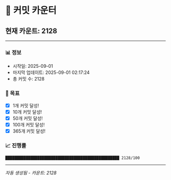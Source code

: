 # 🔢 커밋 카운터

## 현재 카운트: 2128

---

### 📊 정보
- 시작일: 2025-09-01
- 마지막 업데이트: 2025-09-01 02:17:24
- 총 커밋 수: 2128

### 🎯 목표
- [x] 1개 커밋 달성!
- [x] 10개 커밋 달성!
- [x] 50개 커밋 달성!
- [x] 100개 커밋 달성!
- [x] 365개 커밋 달성!

### 📈 진행률
```
██████████████████████████████████████████████████ 2128/100
```

---
*자동 생성됨 - 카운트: 2128*
